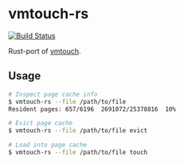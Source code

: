 # vmtouch-rs

[![Build Status](https://github.com/ocadaruma/vmtouch-rs/workflows/CI/badge.svg?branch=master)](https://github.com/ocadaruma/vmtouch-rs/actions?query=workflow%3ACI+branch%3Amaster+event%3Apush)

Rust-port of [vmtouch](https://github.com/hoytech/vmtouch).

## Usage

```bash
# Inspect page cache info
$ vmtouch-rs --file /path/to/file
Resident pages: 657/6196  2691072/25378816  10%

# Evict page cache
$ vmtouch-rs --file /path/to/file evict

# Load into page cache
$ vmtouch-rs --file /path/to/file touch
```
